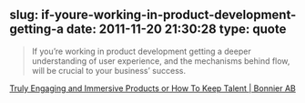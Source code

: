 slug: if-youre-working-in-product-development-getting-a
date: 2011-11-20 21:30:28
type: quote
---

> If you’re working in product development getting a deeper understanding of user experience, and the mechanisms behind flow, will be crucial to your business’ success.

[Truly Engaging and Immersive Products or How To Keep Talent | Bonnier AB](http://bonnier.com/en/content/truly-engaging-and-immersive-products-or-how-keep-talent)

